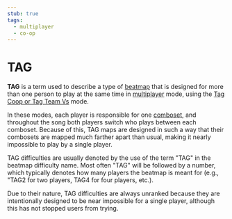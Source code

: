 ```yaml
---
stub: true
tags:
  - multiplayer
  - co-op
---
```


# TAG

**TAG** is a term used to describe a type of [beatmap](/wiki/Beatmaps) that is designed for more than one person to play at the same time in [multiplayer](/wiki/multi) mode, using the [Tag Coop or Tag Team Vs](/wiki/Multi#tag-coop-/-tag-team-vs) mode.

In these modes, each player is responsible for one [comboset](/wiki/Beatmapping/Combo), and throughout the song both players switch who plays between each comboset. Because of this, TAG maps are designed in such a way that their combosets are mapped much farther apart than usual, making it nearly impossible to play by a single player.

TAG difficulties are usually denoted by the use of the term "TAG" in the beatmap difficulty name. Most often "TAG" will be followed by a number, which typically denotes how many players the beatmap is meant for (e.g., "TAG2 for two players, TAG4 for four players, etc.).

Due to their nature, TAG difficulties are always unranked because they are intentionally designed to be near impossible for a single player, although this has not stopped users from trying.
